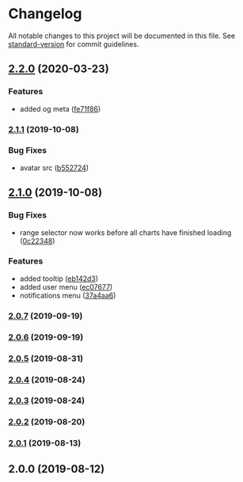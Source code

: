 # Changelog

All notable changes to this project will be documented in this file. See [standard-version](https://github.com/conventional-changelog/standard-version) for commit guidelines.

## [2.2.0](https://github.com/hotdogee/scada-iot-hmi/compare/v2.1.1...v2.2.0) (2020-03-23)


### Features

* added og meta ([fe71f86](https://github.com/hotdogee/scada-iot-hmi/commit/fe71f86))

### [2.1.1](https://github.com/hotdogee/scada-iot-hmi/compare/v2.1.0...v2.1.1) (2019-10-08)


### Bug Fixes

* avatar src ([b552724](https://github.com/hotdogee/scada-iot-hmi/commit/b552724))

## [2.1.0](https://github.com/hotdogee/scada-iot-hmi/compare/v2.0.7...v2.1.0) (2019-10-08)


### Bug Fixes

* range selector now works before all charts have finished loading ([0c22348](https://github.com/hotdogee/scada-iot-hmi/commit/0c22348))


### Features

* added tooltip ([eb142d3](https://github.com/hotdogee/scada-iot-hmi/commit/eb142d3))
* added user menu ([ec07677](https://github.com/hotdogee/scada-iot-hmi/commit/ec07677))
* notifications menu ([37a4aa6](https://github.com/hotdogee/scada-iot-hmi/commit/37a4aa6))

### [2.0.7](https://github.com/hotdogee/scada-iot-hmi/compare/v2.0.6...v2.0.7) (2019-09-19)

### [2.0.6](https://github.com/hotdogee/scada-iot-hmi/compare/v2.0.5...v2.0.6) (2019-09-19)

### [2.0.5](https://github.com/hotdogee/scada-iot-hmi/compare/v2.0.4...v2.0.5) (2019-08-31)

### [2.0.4](https://github.com/hotdogee/scada-iot-hmi/compare/v2.0.3...v2.0.4) (2019-08-24)

### [2.0.3](https://github.com/hotdogee/scada-iot-hmi/compare/v2.0.2...v2.0.3) (2019-08-24)

### [2.0.2](https://github.com/hotdogee/scada-iot-hmi/compare/v2.0.1...v2.0.2) (2019-08-20)

### [2.0.1](https://github.com/hotdogee/scada-iot-hmi/compare/v2.0.0...v2.0.1) (2019-08-13)

## 2.0.0 (2019-08-12)
